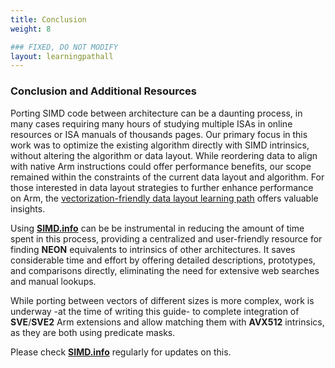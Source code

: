 ```yaml
---
title: Conclusion
weight: 8

### FIXED, DO NOT MODIFY
layout: learningpathall
---
```


### Conclusion and Additional Resources

Porting SIMD code between architecture can be a daunting process, in many cases requiring many hours of studying multiple ISAs in online resources or ISA manuals of thousands pages. Our primary focus in this work was to optimize the existing algorithm directly with SIMD intrinsics, without altering the algorithm or data layout. While reordering data to align with native Arm instructions could offer performance benefits, our scope remained within the constraints of the current data layout and algorithm. For those interested in data layout strategies to further enhance performance on Arm, the [vectorization-friendly data layout learning path](https://learn.arm.com/learning-paths/cross-platform/vectorization-friendly-data-layout/) offers valuable insights.

Using **[SIMD.info](https://simd.info)** can be be instrumental in reducing the amount of time spent in this process, providing a centralized and user-friendly resource for finding **NEON** equivalents to intrinsics of other architectures. It saves considerable time and effort by offering detailed descriptions, prototypes, and comparisons directly, eliminating the need for extensive web searches and manual lookups.

While porting between vectors of different sizes is more complex, work is underway -at the time of writing this guide- to complete integration of **SVE**/**SVE2** Arm extensions and allow matching them with **AVX512** intrinsics, as they are both using predicate masks.

Please check **[SIMD.info](https://simd.info)** regularly for updates on this.
